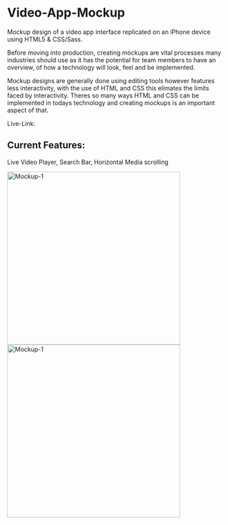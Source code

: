 # Video-App-Mockup

Mockup design of a video app interface replicated on an iPhone device using HTML5 & CSS/Sass. 

Before moving into production, creating mockups are vital processes many industries should use as it has the potential for team members to have an overview, 
of how a technology will look, feel and be implemented. 

Mockup designs are generally done using editing tools however features less interactivity, with the use of HTML and CSS this elimates the limits faced by interactivity.
Theres so many ways HTML and CSS can be implemented in todays technology and creating mockups is an important aspect of that.

Live-Link:

## Current Features:
Live Video Player, Search Bar, Horizontal Media scrolling

<div margin="0 auto">
<img width="400" alt="Mockup-1" src="https://user-images.githubusercontent.com/87822768/146785316-5c83837c-2571-448b-9b59-fcf60db64890.png">
<img width="400" alt="Mockup-1" src="https://user-images.githubusercontent.com/87822768/146785313-248d1c02-5620-4344-9935-e59709464172.gif">
</div>
